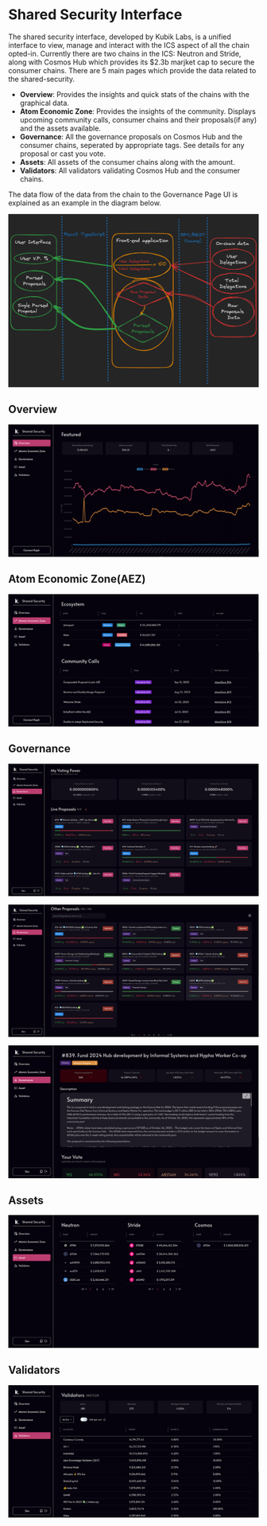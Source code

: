 # Shared Security Interface

The shared security interface, developed by Kubik Labs, is a unified interface to view, manage and interact with the ICS aspect of all the chain opted-in. Currently there are two chains in the ICS: Neutron and Stride, along with Cosmos Hub which provides its $2.3b marjket cap to secure the consumer chains. There are 5 main pages which provide the data related to the shared-security.

- **Overview**: Provides the insights and quick stats of the chains with the graphical data.
- **Atom Economic Zone**: Provides the insights of the community. Displays upcoming community calls, consumer chains and their proposals(if any) and the assets available.
- **Governance**: All the governance proposals on Cosmos Hub and the consumer chains, seperated by appropriate tags. See details for any proposal or cast you vote.
- **Assets**: All assets of the consumer chains along with the amount.
- **Validators**: All validators validating Cosmos Hub and the consumer chains.

The data flow of the data from the chain to the Governance Page UI is explained as an example in the diagram below.

![DFD](src/assets//dfd//gov-page-dataflow.png)

## Overview

![Overview](src/assets/snapshots/overview.png)

## Atom Economic Zone(AEZ)

![Ecosystem](src/assets//snapshots/aez.png)

## Governance

![Live Proposals](src/assets/snapshots/gov-live.png)

![Legacy Proposals](src/assets/snapshots/gov-leg.png)

![Single Live Proposal](src/assets/snapshots/lp.png)

## Assets

![Assets](src/assets/snapshots/assets.png)

## Validators

![Validators](src/assets/snapshots/validators.png)
